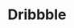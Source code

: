 ---
title: Dribbble
description: Easy to digest digital design tidbits
link: https://www.dribbble.com/marcs
tags:
  - things
layout: layouts/thing.njk
---